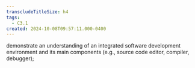 ```yaml
---
transcludeTitleSize: h4
tags:
  - C3.1
created: 2024-10-08T09:57:11.000-0400
---
```

demonstrate an understanding of an integrated software development environment and its main components (e.g., source code editor, compiler, debugger);